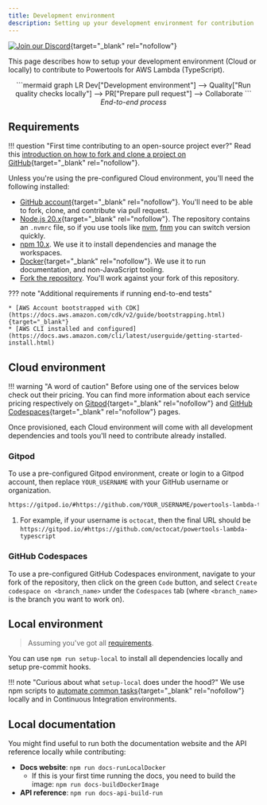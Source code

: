 ```yaml
---
title: Development environment
description: Setting up your development environment for contribution
---
```


<!-- markdownlint-disable MD043 -->

[![Join our Discord](https://dcbadge.vercel.app/api/server/B8zZKbbyET)](https://discord.gg/B8zZKbbyET){target="_blank" rel="nofollow"}

This page describes how to setup your development environment (Cloud or locally) to contribute to Powertools for AWS Lambda (TypeScript).

<center>
```mermaid
graph LR
    Dev["Development environment"] --> Quality["Run quality checks locally"] --> PR["Prepare pull request"] --> Collaborate
```
<i>End-to-end process</i>
</center>

## Requirements

!!! question "First time contributing to an open-source project ever?"
    Read this [introduction on how to fork and clone a project on GitHub](https://docs.github.com/en/get-started/quickstart/contributing-to-projects){target="_blank" rel="nofollow"}.

Unless you're using the pre-configured Cloud environment, you'll need the following installed:

* [GitHub account](https://github.com/join){target="_blank" rel="nofollow"}. You'll need to be able to fork, clone, and contribute via pull request.
* [Node.js 20.x](https://nodejs.org/download/release/latest-v20.x/){target="_blank" rel="nofollow"}. The repository contains an `.nvmrc` file, so if you use tools like [nvm](https://github.com/nvm-sh/nvm#nvmrc), [fnm](https://github.com/Schniz/fnm) you can switch version quickly.
* [npm 10.x](https://www.npmjs.com/). We use it to install dependencies and manage the workspaces.
* [Docker](https://docs.docker.com/engine/install/){target="_blank" rel="nofollow"}. We use it to run documentation, and non-JavaScript tooling.
* [Fork the repository](https://github.com/aws-powertools/powertools-lambda-typescript/fork). You'll work against your fork of this repository.

??? note "Additional requirements if running end-to-end tests"

    * [AWS Account bootstrapped with CDK](https://docs.aws.amazon.com/cdk/v2/guide/bootstrapping.html){target="_blank"}
    * [AWS CLI installed and configured](https://docs.aws.amazon.com/cli/latest/userguide/getting-started-install.html)

## Cloud environment

!!! warning "A word of caution"
    Before using one of the services below check out their pricing. You can find more information about each service pricing respectively on [Gitpod](https://www.gitpod.io/pricing){target="_blank" rel="nofollow"} and [GitHub Codespaces](https://docs.github.com/en/billing/managing-billing-for-github-codespaces/about-billing-for-github-codespaces){target="_blank" rel="nofollow"} pages.

Once provisioned, each Cloud environment will come with all development dependencies and tools you'll need to contribute already installed.

### Gitpod

To use a pre-configured Gitpod environment, create or login to a Gitpod account, then replace `YOUR_USERNAME` with your GitHub username or organization.

```bash
https://gitpod.io/#https://github.com/YOUR_USERNAME/powertools-lambda-typescript  #(1)!
```

1. For example, if your username is `octocat`, then the final URL should be `https://gitpod.io/#https://github.com/octocat/powertools-lambda-typescript`

### GitHub Codespaces

To use a pre-configured GitHub Codespaces environment, navigate to your fork of the repository, then click on the green `Code` button, and select `Create codespace on <branch_name>` under the `Codespaces` tab (where `<branch_name>` is the branch you want to work on).

## Local environment

> Assuming you've got all [requirements](#requirements).

You can use `npm run setup-local` to install all dependencies locally and setup pre-commit hooks.

!!! note "Curious about what `setup-local` does under the hood?"
    We use npm scripts to [automate common tasks](https://github.com/aws-powertools/powertools-lambda-typescript/blob/main/package.json#L24){target="_blank" rel="nofollow"} locally and in Continuous Integration environments.

## Local documentation

You might find useful to run both the documentation website and the API reference locally while contributing:

* **Docs website**: `npm run docs-runLocalDocker`
    * If this is your first time running the docs, you need to build the image: `npm run docs-buildDockerImage`
* **API reference**: `npm run docs-api-build-run`
